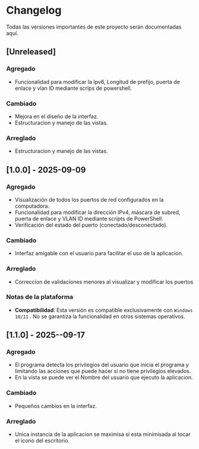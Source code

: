 # Changelog

Todas las versiones importantes de este proyecto serán documentadas aquí.

## [Unreleased]
### Agregado 
- Funcionalidad para modificar la Ipv6, Longitud de prefijo, puerta de enlace y vlan ID mediante scrips de powershell.

### Cambiado
- Mejora en el diseño de la interfaz.
- Estructuracion y manejo de las vistas.

### Arreglado
- Estructuracion y manejo de las vistas.



## [1.0.0] - 2025-09-09
### Agregado
- Visualización de todos los puertos de red configurados en la computadora.
- Funcionalidad para modificar la dirección IPv4, máscara de subred, puerta de enlace y VLAN ID mediante scripts de PowerShell.
- Verificación del estado del puerto (conectado/desconectado).

### Cambiado
- Interfaz amigable con el usuario para facilitar el uso de la aplicacion.

### Arreglado
- Correccion de validaciones menores al visualizar y modificar los puertos

### Notas de la plataforma
- **Compatibilidad**: Esta versión es compatible exclusivamente con `Windows 10/11` . No se garantiza la funcionalidad en otros sistemas operativos.


## [1.1.0] - 2025--09-17
### Agregado
- El programa detecta los privilegios del usuario que inicia el programa y limitando las acciones que puede hacer si no tiene privilegios elevados.
- En la vista se puede ver el Nombre del usuario que ejecuto la aplicacion.

### Cambiado
- Pequeños cambios en la interfaz.

### Arreglado
- Unica instancia de la aplicacion se maximisa si esta minimisada al tocar el icono del escritorio.